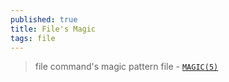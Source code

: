 ```yaml
---
published: true
title: File's Magic
tags: file
---
```

> file command's magic pattern file - [`MAGIC(5)`](https://www.linux.org/docs/man5/magic.html)
